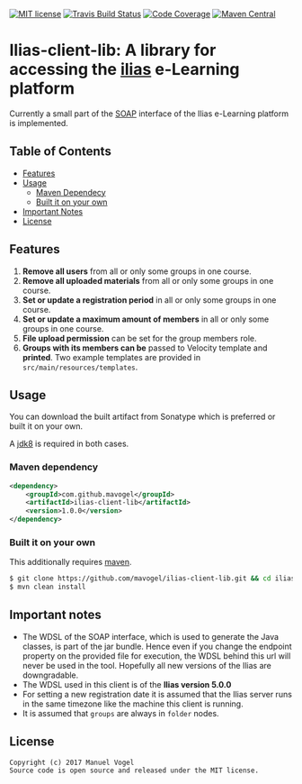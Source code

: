 [![MIT license](http://img.shields.io/badge/license-MIT-brightgreen.svg)](http://opensource.org/licenses/MIT)
[![Travis Build Status](https://travis-ci.org/mavogel/ilias-client-lib.svg?branch=master)](https://travis-ci.org/mavogel/ilias-client-lib)
[![Code Coverage](https://img.shields.io/codecov/c/github/mavogel/ilias-client-lib/master.svg)](https://codecov.io/github/mavogel/ilias-client-lib?branch=master)
[![Maven Central](https://maven-badges.herokuapp.com/maven-central/com.github.mavogel/ilias-client-lib/badge.svg)](https://maven-badges.herokuapp.com/maven-central/com.github.mavogel/ilias-client-lib)

# Ilias-client-lib: A library for accessing the [ilias](http://ilias.de/) e-Learning platform
Currently a small part of the [SOAP](https://en.wikipedia.org/wiki/SOAP) interface of the Ilias e-Learning platform is implemented.

## Table of Contents
- [Features](#features)
- [Usage](#usage)
    - [Maven Dependecy](#maven-dependency)
    - [Built it on your own](#built-it-on-your-own)
- [Important Notes](#important-notes)
- [License](#license)

## <a name="features"></a>Features
1. **Remove all users** from all or only some groups in one course.
2. **Remove all uploaded materials** from all or only some groups in one course.
3. **Set or update a registration period** in all or only some groups in one course.
3. **Set or update a maximum amount of members** in all or only some groups in one course.
4. **File upload permission** can be set for the group members role.
5. **Groups with its members can be** passed to Velocity template and **printed**. Two example templates are provided in `src/main/resources/templates`. 

## <a name="usage"></a>Usage
You can download the built artifact from Sonatype which is preferred or built it on your own. 

A [jdk8](http://www.oracle.com/technetwork/java/javase/downloads/jdk8-downloads-2133151.html) is required in both cases.

### <a name="maven-dependency"></a>Maven dependency 

```xml
<dependency>
    <groupId>com.github.mavogel</groupId>
    <artifactId>ilias-client-lib</artifactId>
    <version>1.0.0</version>
</dependency>
```

### <a name="built-it-on-your-own"></a>Built it on your own
This additionally requires [maven](https://maven.apache.org/).

```bash
$ git clone https://github.com/mavogel/ilias-client-lib.git && cd ilias-client-lib 
$ mvn clean install
```

## <a name="important-notes"></a>Important notes
- The WDSL of the SOAP interface, which is used to generate the Java classes, is part of the jar bundle. Hence even if you change the endpoint property on the provided file for execution, the WDSL behind this url will never be used in the tool. Hopefully all new versions of the Ilias are downgradable.
- The WDSL used in this client is of the **Ilias version 5.0.0**
- For setting a new registration date it is assumed that the Ilias server runs in the same timezone like the machine this client is running.
- It is assumed that `groups` are always in `folder` nodes.

## <a name="license"></a>License
    Copyright (c) 2017 Manuel Vogel
    Source code is open source and released under the MIT license.